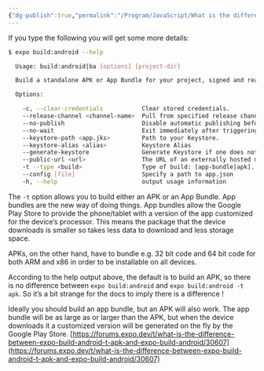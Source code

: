 ```yaml
---
{"dg-publish":true,"permalink":"/Program/JavaScript/What is the difference between expo build android -t apk and expo build android/","dgPassFrontmatter":true}
---
```


If you type the following you will get some more details:

```bash
$ expo build:android --help

  Usage: build:android|ba [options] [project-dir]

  Build a standalone APK or App Bundle for your project, signed and ready for submission to the Google Play Store.

  Options:

    -c, --clear-credentials           Clear stored credentials.
    --release-channel <channel-name>  Pull from specified release channel. (default: default)
    --no-publish                      Disable automatic publishing before building.
    --no-wait                         Exit immediately after triggering build.
    --keystore-path <app.jks>         Path to your Keystore.
    --keystore-alias <alias>          Keystore Alias
    --generate-keystore               Generate Keystore if one does not exist
    --public-url <url>                The URL of an externally hosted manifest (for self-hosted apps)
    -t --type <build>                 Type of build: [app-bundle|apk]. (default: apk)
    --config [file]                   Specify a path to app.json
    -h, --help                        output usage information
```

The `-t` option allows you to build either an APK or an App Bundle. App bundles are the new way of doing things. App bundles allow the Google Play Store to provide the phone/tablet with a version of the app customized for the device’s processor. This means the package that the device downloads is smaller so takes less data to download and less storage space.

APKs, on the other hand, have to bundle e.g. 32 bit code and 64 bit code for both ARM and x86 in order to be installable on all devices.

According to the help output above, the default is to build an APK, so there is no difference between `expo build:android` and `expo build:android -t apk`. So it’s a bit strange for the docs to imply there is a difference !

Ideally you should build an app bundle, but an APK will also work. The app bundle will be as large as or larger than the APK, but when the device downloads it a customized version will be generated on the fly by the Google Play Store. 
 [https://forums.expo.dev/t/what-is-the-difference-between-expo-build-android-t-apk-and-expo-build-android/30607](https://forums.expo.dev/t/what-is-the-difference-between-expo-build-android-t-apk-and-expo-build-android/30607)
